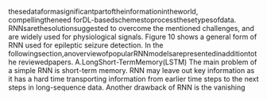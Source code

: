 thesedataformasignificantpartoftheinformationintheworld, compellingtheneed
forDL-basedschemestoprocessthesetypesofdata. RNNsarethesolutionsuggested
to overcome the mentioned challenges, and are widely used for physiological signals.
Figure 10 shows a general form of RNN used for epileptic seizure detection. In the
followingsection,anoverviewofpopularRNNmodelsarepresentedinadditiontothe
reviewedpapers.
A.LongShort-TermMemory(LSTM)
The main problem of a simple RNN is short-term memory. RNN may leave out
key information as it has a hard time transporting information from earlier time steps
to the next steps in long-sequence data. Another drawback of RNN is the vanishing